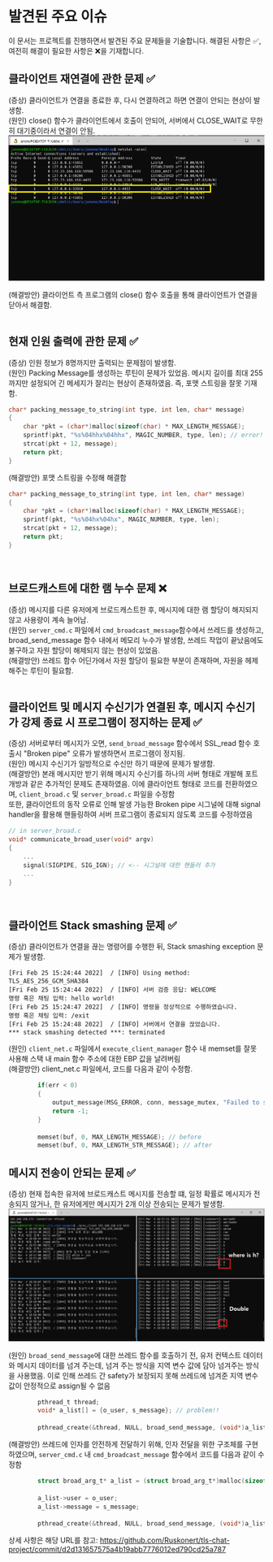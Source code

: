 # 발견된 주요 이슈
이 문서는 프로젝트를 진행하면서 발견된 주요 문제들을 기술합니다. 해결된 사항은 ✅, 여전히 해결이 필요한 사항은 ❌을 기재합니다.  

## 클라이언트 재연결에 관한 문제 ✅
(증상) 클라이언트가 연결을 종료한 후, 다시 연결하려고 하면 연결이 안되는 현상이 발생함.<br />
(원인) close() 함수가 클라이언트에서 호출이 안되어, 서버에서 CLOSE_WAIT로 무한히 대기중이라서 연결이 안됨. <br />
<img src="images/close-wait-issue.png" alt="drawing"/>

(해결방안) 클라이언트 측 프로그램의 close() 함수 호출을 통해 클라이언트가 연결을 닫아서 해결함.<br />
<br />

## 현재 인원 출력에 관한 문제 ✅ 
(증상) 인원 정보가 8명까지만 출력되는 문제점이 발생함. <br />
(원인) Packing Message를 생성하는 루틴이 문제가 있었음. 메시지 길이를 최대 255까지만 설정되어 긴 메세지가 잘리는 현상이 존재하였음. 즉, 포맷 스트링을 잘못 기재함.<br />
```c
char* packing_message_to_string(int type, int len, char* message)
{
    char *pkt = (char*)malloc(sizeof(char) * MAX_LENGTH_MESSAGE);
    sprintf(pkt, "%s%04hhx%04hhx", MAGIC_NUMBER, type, len); // error!
    strcat(pkt + 12, message);
    return pkt;
}
```
(해결방안) 포맷 스트링을 수정해 해결함 <br />
```c
char* packing_message_to_string(int type, int len, char* message)
{
    char *pkt = (char*)malloc(sizeof(char) * MAX_LENGTH_MESSAGE);
    sprintf(pkt, "%s%04hx%04hx", MAGIC_NUMBER, type, len);
    strcat(pkt + 12, message);
    return pkt;
}
```
<br />

## 브로드캐스트에 대한 램 누수 문제 ❌
(증상) 메시지를 다른 유저에게 브로드캐스트한 후, 메시지에 대한 램 할당이 해지되지 않고 사용량이 계속 늘어남.<br />
(원인) <code>server_cmd.c</code> 파일에서 <code>cmd_broadcast_message</code>함수에서 쓰레드를 생성하고, broad_send_message 함수 내에서 메모리 누수가 발생함, 쓰레드 작업이 끝났음에도 불구하고 자원 할당이 해제되지 않는 현상이 있었음.<br />
(해결방안) 쓰레드 함수 어딘가에서 자원 할당이 필요한 부분이 존재하며, 자원을 헤제해주는 루틴이 필요함. <br />
<br />

## 클라이언트 및 메시지 수신기가 연결된 후, 메시지 수신기가 강제 종료 시 프로그램이 정지하는 문제 ✅
(증상) 서버로부터 메시지가 오면, <code>send_broad_message</code> 함수에서 SSL_read 함수 호출시 "Broken pipe" 오류가 발생하면서 프로그램이 정지됨. <br />
(원인) 메시지 수신기가 일방적으로 수신만 하기 때문에 문제가 발생함. <br />
(해결방안) 본래 메시지만 받기 위해 메시지 수신기를 하나의 서버 형태로 개발해 포트 개방과 같은 추가적인 문제도 존재하였음. 이에 클라이언트 형태로 코드를 전환하였으며, <code>client_broad.c</code> 및 <code>server_broad.c</code> 파일을 수정함<br />
또한, 클라이언트의 동작 오류로 인해 발생 가능한 Broken pipe 시그널에 대해 signal handler을 활용해 핸들링하여 서버 프로그램이 종료되지 않도록 코드를 수정하였음<br />
```c
// in server_broad.c
void* communicate_broad_user(void* argv)
{
    ...
    signal(SIGPIPE, SIG_IGN); // <-- 시그널에 대한 핸들러 추가
    ...
}
```

<br />

## 클라이언트 Stack smashing 문제 ✅
(증상) 클라이언트가 연결을 끊는 명령어를 수행한 뒤, Stack smashing exception 문제가 발생함. <br />

```log
[Fri Feb 25 15:24:44 2022]  / [INFO] Using method: TLS_AES_256_GCM_SHA384
[Fri Feb 25 15:24:44 2022]  / [INFO] 서버 검증 응답: WELCOME
명령 혹은 채팅 입력: hello world!
[Fri Feb 25 15:24:47 2022]  / [INFO] 명령을 정상적으로 수행하였습니다.
명령 혹은 채팅 입력: /exit
[Fri Feb 25 15:24:48 2022]  / [INFO] 서버에서 연결을 끊었습니다.
*** stack smashing detected ***: terminated
```
(원인) <code>client_net.c</code> 파일에서 <code>execute_client_manager</code> 함수 내 memset를 잘못 사용해 스택 내 main 함수 주소에 대한 EBP 값을 날려버림 <br />
(해결방안) client_net.c</code> 파일에서, 코드를 다음과 같이 수정함. <br />

```c
        if(err < 0)
        {
            output_message(MSG_ERROR, conn, message_mutex, "Failed to send the handshake message!\n");
            return -1;
        }

        memset(buf, 0, MAX_LENGTH_MESSAGE); // before
        memset(buf, 0, MAX_LENGTH_STR_MESSAGE); // after
```

## 메시지 전송이 안되는 문제 ✅
(증상) 현재 접속한 유저에 브로드캐스트 메시지를 전송할 떄, 일정 확률로 메시지가 전송되지 않거나, 한 유저에게만 메시지가 2개 이상 전송되는 문제가 발생함. <br />
<img src="images/issue.png" alt="drawing"/>

(원인) <code>broad_send_message</code>에 대한 쓰레드 함수를 호출하기 전, 유저 컨텍스트 데이터와 메시지 데이터를 넘겨 주는데, 넘겨 주는 방식을 지역 변수 값에 담아 넘겨주는 방식을 사용했음. 이로 인해 쓰레드 간 safety가 보장되지 못해 쓰레드에 넘겨준 지역 변수 값이 안정적으로 assign될 수 없음
```c
        pthread_t thread;
        void* a_list[] = {o_user, s_message}; // problem!!

        pthread_create(&thread, NULL, broad_send_message, (void*)a_list);
```

(해결방안) 쓰레드에 인자를 안전하게 전달하기 위해, 인자 전달을 위한 구조체를 구현하였으며, <code>server_cmd.c</code> 내 <code>cmd_broadcast_message</code> 함수에서 코드를 다음과 같이 수정함<br />
```c
        struct broad_arg_t* a_list = (struct broad_arg_t*)malloc(sizeof(struct broad_arg_t));

        a_list->user = o_user;
        a_list->message = s_message;

        pthread_create(&thread, NULL, broad_send_message, (void*)a_list);
```

상세 사항은 해당 URL를 참고: https://github.com/Ruskonert/tls-chat-project/commit/d2d131657575a4b19abb7776012ed790cd25a787<br />